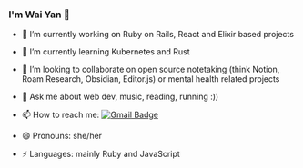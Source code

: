 ### I'm Wai Yan 👋

- 🔭 I’m currently working on Ruby on Rails, React and Elixir based projects

- 🌱 I’m currently learning Kubernetes and Rust

- 👯 I’m looking to collaborate on open source notetaking (think Notion, Roam Research, Obsidian, Editor.js) or mental health related projects

- 💬 Ask me about web dev, music, reading, running :))

- 📫 How to reach me: [![Gmail Badge](https://img.shields.io/badge/-Gmail-c14438?style=flat-square&logo=Gmail&logoColor=white&link=mailto:tfca21ajd@relay.firefox.com)](mailto:tfca21ajd@relay.firefox.com)

- 😄 Pronouns: she/her

- ⚡️ Languages: mainly Ruby and JavaScript
